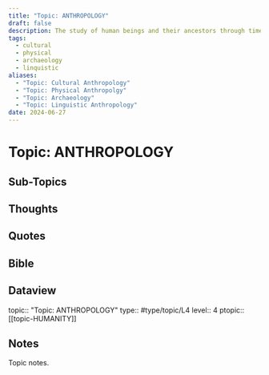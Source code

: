 ```yaml
---
title: "Topic: ANTHROPOLOGY"
draft: false
description: The study of human beings and their ancestors through time and space and in relation to physical character, environmental and social relations, and culture.
tags:
  - cultural
  - physical
  - archaeology
  - linquistic
aliases:
  - "Topic: Cultural Anthropology"
  - "Topic: Physical Anthropolgy"
  - "Topic: Archaeology"
  - "Topic: Linguistic Anthropology"
date: 2024-06-27
---
```

# Topic: ANTHROPOLOGY
## Sub-Topics


## Thoughts

## Quotes

## Bible

## Dataview
topic:: "Topic: ANTHROPOLOGY"
type:: #type/topic/L4 
level:: 4
ptopic:: [[topic-HUMANITY]]

## Notes
Topic notes.

